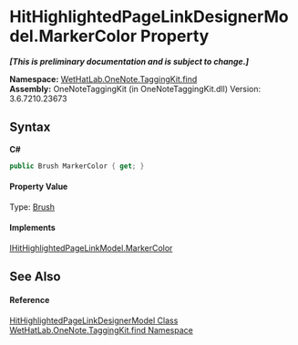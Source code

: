# HitHighlightedPageLinkDesignerModel.MarkerColor Property 
 _**\[This is preliminary documentation and is subject to change.\]**_

**Namespace:**&nbsp;<a href="0e3a8efd-07d2-1709-b1cd-709153222081.md">WetHatLab.OneNote.TaggingKit.find</a><br />**Assembly:**&nbsp;OneNoteTaggingKit (in OneNoteTaggingKit.dll) Version: 3.6.7210.23673

## Syntax

**C#**<br />
``` C#
public Brush MarkerColor { get; }
```


#### Property Value
Type: <a href="http://msdn2.microsoft.com/en-us/library/ms634880" target="_blank">Brush</a>

#### Implements
<a href="b491c365-94f6-16f9-e101-9a5e6a5aa8bd.md">IHitHighlightedPageLinkModel.MarkerColor</a><br />

## See Also


#### Reference
<a href="c854ca17-91ce-f84c-51f2-03d84f70ee3f.md">HitHighlightedPageLinkDesignerModel Class</a><br /><a href="0e3a8efd-07d2-1709-b1cd-709153222081.md">WetHatLab.OneNote.TaggingKit.find Namespace</a><br />